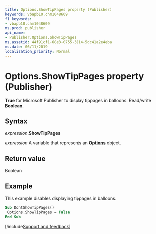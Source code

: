 ```yaml
---
title: Options.ShowTipPages property (Publisher)
keywords: vbapb10.chm1048609
f1_keywords:
- vbapb10.chm1048609
ms.prod: publisher
api_name:
- Publisher.Options.ShowTipPages
ms.assetid: 44f91cf1-68e3-0755-3114-5dc41a2e4eba
ms.date: 06/11/2019
localization_priority: Normal
---
```



# Options.ShowTipPages property (Publisher)

**True** for Microsoft Publisher to display tippages in balloons. Read/write **Boolean**.


## Syntax

_expression_.**ShowTipPages**

_expression_ A variable that represents an **[Options](Publisher.Options.md)** object.


## Return value

Boolean


## Example

This example disables displaying tippages in balloons.

```vb
Sub DontShowTipPages() 
 Options.ShowTipPages = False 
End Sub
```

[!include[Support and feedback](~/includes/feedback-boilerplate.md)]